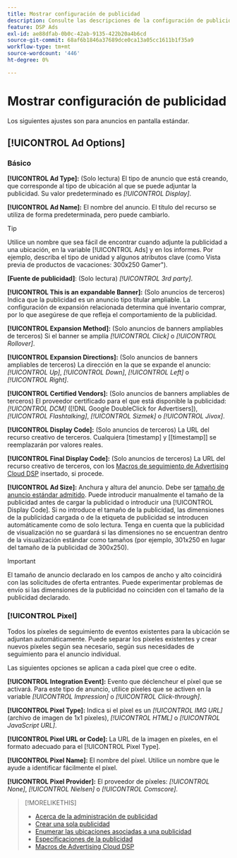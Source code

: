 ```yaml
---
title: Mostrar configuración de publicidad
description: Consulte las descripciones de la configuración de publicidad disponible para los anuncios en pantalla.
feature: DSP Ads
exl-id: ae88dfab-0b0c-42ab-9135-422b20a4b6cd
source-git-commit: 68af6b1846a37689dce0ca13a05cc1611b1f35a9
workflow-type: tm+mt
source-wordcount: '446'
ht-degree: 0%

---
```


# Mostrar configuración de publicidad

Los siguientes ajustes son para anuncios en pantalla estándar.

## [!UICONTROL Ad Options]

### Básico

**[!UICONTROL Ad Type]:** (Solo lectura) El tipo de anuncio que está creando, que corresponde al tipo de ubicación al que se puede adjuntar la publicidad. Su valor predeterminado es *[!UICONTROL Display]*.

**[!UICONTROL Ad Name]:** El nombre del anuncio. El título del recurso se utiliza de forma predeterminada, pero puede cambiarlo.

>[!TIP]
>
> Utilice un nombre que sea fácil de encontrar cuando adjunte la publicidad a una ubicación, en la variable [!UICONTROL Ads] y en los informes. Por ejemplo, describa el tipo de unidad y algunos atributos clave (como Vista previa de productos de vacaciones: 300x250 Gamer&quot;).

**\[Fuente de publicidad\]**: (Solo lectura) *[!UICONTROL 3rd party]*.

**[!UICONTROL This is an expandable Banner]:** (Solo anuncios de terceros) Indica que la publicidad es un anuncio tipo titular ampliable. La configuración de expansión relacionada determina qué inventario comprar, por lo que asegúrese de que refleja el comportamiento de la publicidad.

**[!UICONTROL Expansion Method]:** (Solo anuncios de banners ampliables de terceros) Si el banner se amplía *[!UICONTROL Click]* o *[!UICONTROL Rollover]*.

**[!UICONTROL Expansion Directions]:** (Solo anuncios de banners ampliables de terceros) La dirección en la que se expande el anuncio: *[!UICONTROL Up]*, *[!UICONTROL Down]*, *[!UICONTROL Left]* o *[!UICONTROL Right]*.

**[!UICONTROL Certified Vendors]:** (Solo anuncios de banners ampliables de terceros) El proveedor certificado para el que está disponible la publicidad: *[!UICONTROL DCM]* ([!DNL Google DoubleClick for Advertisers]), *[!UICONTROL Flashtalking]*, *[!UICONTROL Sizmek]* o *[!UICONTROL Jivox]*.

**[!UICONTROL Display Code]:** (Solo anuncios de terceros) La URL del recurso creativo de terceros. Cualquiera [timestamp] y [[timestamp]] se reemplazarán por valores reales.

**[!UICONTROL Final Display Code]:** (Solo anuncios de terceros) La URL del recurso creativo de terceros, con los [Macros de seguimiento de Advertising Cloud DSP](/help/dsp/campaign-management/macros.md) insertado, si procede.

**[!UICONTROL Ad Size]:** Anchura y altura del anuncio. Debe ser [tamaño de anuncio estándar admitido](/help/dsp/assets/ad-specs.pdf). Puede introducir manualmente el tamaño de la publicidad antes de cargar la publicidad o introducir una [!UICONTROL Display Code]. Si no introduce el tamaño de la publicidad, las dimensiones de la publicidad cargada o de la etiqueta de publicidad se introducen automáticamente como de solo lectura. Tenga en cuenta que la publicidad de visualización no se guardará si las dimensiones no se encuentran dentro de la visualización estándar como tamaños (por ejemplo, 301x250 en lugar del tamaño de la publicidad de 300x250).

>[!IMPORTANT]
>
> El tamaño de anuncio declarado en los campos de ancho y alto coincidirá con las solicitudes de oferta entrantes. Puede experimentar problemas de envío si las dimensiones de la publicidad no coinciden con el tamaño de la publicidad declarado.

### [!UICONTROL Pixel]

Todos los píxeles de seguimiento de eventos existentes para la ubicación se adjuntan automáticamente. Puede separar los píxeles existentes y crear nuevos píxeles según sea necesario, según sus necesidades de seguimiento para el anuncio individual.

Las siguientes opciones se aplican a cada píxel que cree o edite.

**[!UICONTROL Integration Event]:** Evento que déclencheur el píxel que se activará. Para este tipo de anuncio, utilice píxeles que se activen en la variable *[!UICONTROL Impression]* o *[!UICONTROL Click-through]*.

**[!UICONTROL Pixel Type]:** Indica si el píxel es un *[!UICONTROL IMG URL]* (archivo de imagen de 1x1 píxeles), *[!UICONTROL HTML]* o *[!UICONTROL JavaScript URL]*.

**[!UICONTROL Pixel URL or Code]:** La URL de la imagen en píxeles, en el formato adecuado para el [!UICONTROL Pixel Type].

**[!UICONTROL Pixel Name]:** El nombre del píxel. Utilice un nombre que le ayude a identificar fácilmente el píxel.

**[!UICONTROL Pixel Provider]:** El proveedor de píxeles: *[!UICONTROL None]*, *[!UICONTROL Nielsen]* o *[!UICONTROL Comscore]*.

>[!MORELIKETHIS]
>
>* [Acerca de la administración de publicidad](ad-about.md)
>* [Crear una sola publicidad](ad-create.md)
>* [Enumerar las ubicaciones asociadas a una publicidad](ad-list-placements.md)
>* [Especificaciones de la publicidad](/help/dsp/assets/ad-specs.pdf)
>* [Macros de Advertising Cloud DSP](/help/dsp/campaign-management/macros.md)

